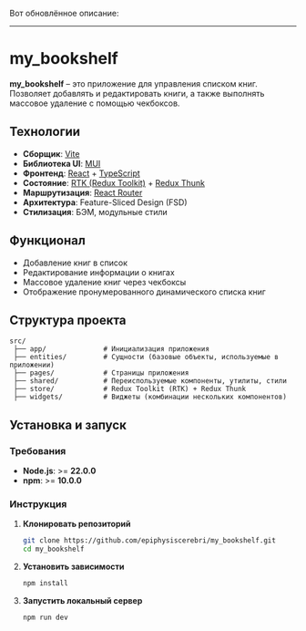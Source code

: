 Вот обновлённое описание:

---

# my_bookshelf

**my_bookshelf** – это приложение для управления списком книг. Позволяет добавлять и редактировать книги, а также выполнять массовое удаление с помощью чекбоксов.

## Технологии

- **Сборщик**: [Vite](https://vitejs.dev/)
- **Библиотека UI**: [MUI](https://mui.com/)
- **Фронтенд**: [React](https://react.dev/) + [TypeScript](https://www.typescriptlang.org/)
- **Состояние**: [RTK (Redux Toolkit)](https://redux-toolkit.js.org/) + [Redux Thunk](https://redux-toolkit.js.org/api/createAsyncThunk)
- **Маршрутизация**: [React Router](https://reactrouter.com/)
- **Архитектура**: Feature-Sliced Design (FSD)
- **Стилизация**: БЭМ, модульные стили

## Функционал

- Добавление книг в список
- Редактирование информации о книгах
- Массовое удаление книг через чекбоксы
- Отображение пронумерованного динамического списка книг

## Структура проекта

```
src/
 ├── app/              # Инициализация приложения
 ├── entities/         # Сущности (базовые объекты, используемые в приложении)
 ├── pages/            # Страницы приложения
 ├── shared/           # Переиспользуемые компоненты, утилиты, стили
 ├── store/            # Redux Toolkit (RTK) + Redux Thunk
 ├── widgets/          # Виджеты (комбинации нескольких компонентов)
```

## Установка и запуск

### Требования

- **Node.js**: >= **22.0.0**
- **npm**: >= **10.0.0**

### Инструкция

1. **Клонировать репозиторий**

   ```sh
   git clone https://github.com/epiphysiscerebri/my_bookshelf.git
   cd my_bookshelf
   ```

2. **Установить зависимости**

   ```sh
   npm install
   ```

3. **Запустить локальный сервер**
   ```sh
   npm run dev
   ```
